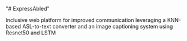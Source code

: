 "# ExpressAbled" 

Inclusive web platform for improved communication leveraging a KNN-based ASL-to-text converter and an image captioning system using Resnet50 and LSTM
